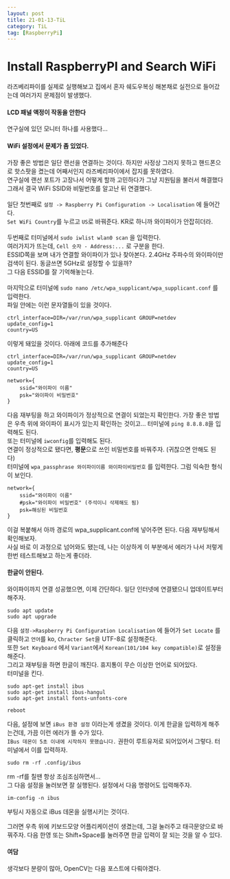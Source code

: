 ```yaml
---
layout: post
title: 21-01-13-TiL 
category: TiL
tag: [RaspberryPi]
---
```


# Install RaspberryPI and Search WiFi

라즈베리파이를 실제로 실행해보고 집에서 혼자 쉐도우복싱 해본채로 실전으로 들어갔는데 여러가지 문제점이 발생했다.

#### LCD 패널 액정이 작동을 안한다  
 연구실에 있던 모니터 하나를 사용했다...

#### WiFi 설정에서 문제가 좀 있었다.  
 가장 좋은 방법은 일단 랜선을 연결하는 것이다. 하지만 사정상 그러지 못하고 핸드폰으로 핫스팟을 켰는데 어째서인지 라즈베리파이에서 잡지를 못하였다.  
 연구실에 랜선 포트가 고장나서 어떻게 할까 고민하다가 그냥 지원팀을 불러서 해결했다  
 그래서 결국 WiFi SSID와 비밀번호를 알고난 뒤 연결했다.  
 <br>
 일단 첫번째로 `설정 -> Raspberry Pi Configuration -> Localisation` 에 들어간다.  
 `Set WiFi Country`를 누르고 `US`로 바꿔준다. KR로 하니까 와이파이가 안잡히더라.  
 <br>
 두번째로 터미널에서 `sudo iwlist wlan0 scan` 을 입력한다.  
 여러가지가 뜨는데, `Cell 숫자 - Address:...` 로 구분을 한다.  
 ESSID쪽을 보며 내가 연결할 와이파이가 있나 찾아본다. 2.4GHz 주파수의 와이파이만 검색이 된다. 동글쓰면 5GHz로 설정할 수 있을까?  
 그 다음 ESSID를 잘 기억해놓는다.  
 <br>
 마지막으로 터미널에 
 `sudo nano /etc/wpa_supplicant/wpa_supplicant.conf` 를 입력한다.  
 파일 안에는 이런 문자열들이 있을 것이다.  
```
ctrl_interface=DIR=/var/run/wpa_supplicant GROUP=netdev
update_config=1
country=US
```

이렇게 돼있을 것이다. 아래에 코드를 추가해준다
    
```
ctrl_interface=DIR=/var/run/wpa_supplicant GROUP=netdev
update_config=1
country=US

network={
    ssid="와이파이 이름"
    psk="와이파이 비밀번호"
}
```

다음 재부팅을 하고 와이파이가 정상적으로 연결이 되었는지 확인한다. 
가장 좋은 방법은 우측 위에 와이파이 표시가 있는지 확인하는 것이고...  터미널에 `ping 8.8.8.8`을 입력해도 된다.  
또는 터미널에 `iwconfig`를 입력해도 된다.  
연결이 정상적으로 됐다면, **평문**으로 쓰인 비밀번호를 바꿔주자. (귀찮으면 안해도 된다)   
터미널에 `wpa_passphrase 와이파이이름 와이파이비밀번호` 를 입력한다.
그럼 익숙한 형식이 보인다.
```
network={
    ssid="와이파이 이름"
    #psk="와이파이 비밀번호" (주석이니 삭제해도 됨)
    psk=해싱된 비밀번호
}
```
이걸 복붙해서 아까 경로의 wpa_supplicant.conf에 넣어주면 된다. 다음 재부팅해서 확인해보자.  
사실 바로 이 과정으로 넘어와도 됐는데, 나는 이상하게 이 부분에서 에러가 나서 저렇게 한번 테스트해보고 하는게 좋더라.  
    
#### 한글이 안된다.
와이파이까지 연결 성공했으면, 이제 간단하다. 일단 인터넷에 연결됐으니 업데이트부터 해주자.
```
sudo apt update
sudo apt upgrade
```
다음 `설정->Raspberry Pi Configuration Localisation` 에 들어가 `Set Locate` 를 클릭하고 `언어`를 ko, `Chracter Set`을 UTF-8로 설정해준다.  
또한 `Set Keyboard` 에서 `Variant`에서 `Korean(101/104 key compatible)`로 설정을 해준다.   
그리고 재부팅을 하면 한글이 깨진다. 휴지통이 무슨 이상한 언어로 되어있다.  
터미널을 킨다.
```
sudo apt-get install ibus
sudo apt-get install ibus-hangul
sudo apt-get install fonts-unfonts-core

reboot
```

다음, 설정에 보면 `iBus 환경 설정` 이라는게 생겼을 것이다. 이게 한글을 입력하게 해주는건데, 가끔 이런 에러가 뜰 수가 있다.  
` IBus 데몬이 5초 이내에 시작하지 못했습니다. `
권한이 루트유저로 되어있어서 그렇다. 터미널에서 이를 입력하자.  
```
sudo rm -rf .config/ibus
```
rm -rf를 칠땐 항상 조심조심하면서...  
그 다음 설정을 눌러보면 잘 실행된다.
설정에서 다음 명령어도 입력해주자.  
```
im-config -n ibus
```
부팅시 자동으로 iBus 데몬을 실행시키는 것이다.

그러면 우측 위에 키보드모양 어플리케이션이 생겼는데, 그걸 눌러주고 태극문양으로 바꿔주자.
다음 한영 또는 Shift+Space를 눌러주면 한글 입력이 잘 되는 것을 알 수 있다.


#### 여담
생각보다 분량이 많아, OpenCV는 다음 포스트에 다뤄야겠다.